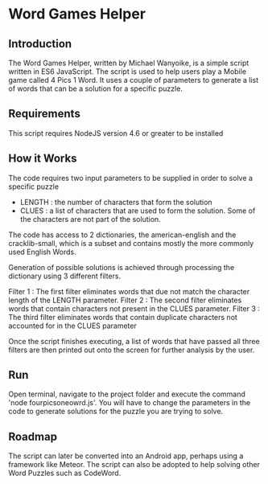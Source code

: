 
# Word Games Helper

## Introduction
The Word Games Helper, written by Michael Wanyoike, is a simple script written in ES6 JavaScript. The script is used to help users play a Mobile game called 4 Pics 1 Word. It uses a couple of parameters to generate a list of words that can be a solution for a specific puzzle.

## Requirements
This script requires NodeJS version 4.6 or greater to be installed

## How it Works
The code requires two input parameters to be supplied in order to solve a specific puzzle
 - LENGTH : the number of characters that form the solution
 - CLUES : a list of characters that are used to form the solution. Some of the characters are not part of the solution.

The code has access to 2 dictionaries, the american-english and the cracklib-small, which is a subset and contains mostly the more commonly used English Words.

Generation of possible solutions is achieved through processing the dictionary using 3 different filters.

Filter 1 : The first filter eliminates words that due not match the character length of the LENGTH parameter.
Filter 2 : The second filter eliminates words that contain characters not present in the CLUES parameter.
Filter 3 : The third filter eliminates words that contain duplicate characters not accounted for in the CLUES parameter

Once the script finishes executing, a list of words that have passed all three filters are then printed out onto the screen for further analysis by the user.

## Run
Open terminal, navigate to the project folder and execute the command 'node fourpicsoneowrd.js'. You will have to change the parameters in the code to generate solutions for the puzzle you are trying to solve.

## Roadmap
The script can later be converted into an Android app, perhaps using a framework like Meteor. The script can also be adopted to help solving other Word Puzzles such as CodeWord.
